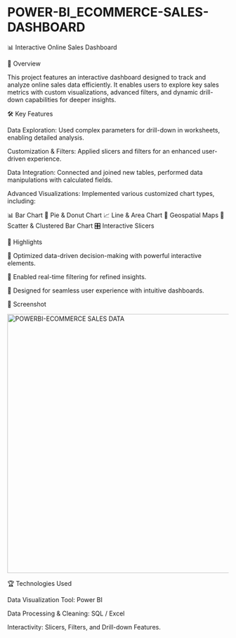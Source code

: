 # POWER-BI_ECOMMERCE-SALES-DASHBOARD
📊 Interactive Online Sales Dashboard

🚀 Overview

This project features an interactive dashboard designed to track and analyze online sales data efficiently. It enables users to explore key sales metrics with custom visualizations, advanced filters, and dynamic drill-down capabilities for deeper insights.

🛠️ Key Features

Data Exploration: Used complex parameters for drill-down in worksheets, enabling detailed analysis.

Customization & Filters: Applied slicers and filters for an enhanced user-driven experience.

Data Integration: Connected and joined new tables, performed data manipulations with calculated fields.

Advanced Visualizations: Implemented various customized chart types, including:

📊 Bar Chart
🥧 Pie & Donut Chart
📈 Line & Area Chart
📍 Geospatial Maps
🔄 Scatter & Clustered Bar Chart
🎛 Interactive Slicers

📌 Highlights

🔹 Optimized data-driven decision-making with powerful interactive elements.

🔹 Enabled real-time filtering for refined insights.

🔹 Designed for seamless user experience with intuitive dashboards.

📸 Screenshot

<img width="588" alt="POWERBI-ECOMMERCE SALES DATA" src="https://github.com/user-attachments/assets/0cfcceb7-2e8f-46ac-bfcd-362a612bcfe9" />

🏆 Technologies Used

Data Visualization Tool:  Power BI

Data Processing & Cleaning: SQL / Excel 

Interactivity: Slicers, Filters, and Drill-down Features.



